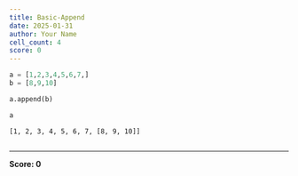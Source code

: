 ```yaml
---
title: Basic-Append
date: 2025-01-31
author: Your Name
cell_count: 4
score: 0
---
```


```python
a = [1,2,3,4,5,6,7,]
b = [8,9,10]
```


```python
a.append(b)

```


```python
a
```




    [1, 2, 3, 4, 5, 6, 7, [8, 9, 10]]




```python

```


---
**Score: 0**
